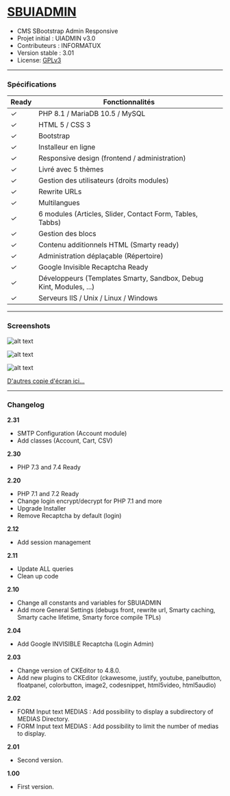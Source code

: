 # [SBUIADMIN](https://github.com/informatux45/sbuiadmin/)
- CMS SBootstrap Admin Responsive
- Projet initial : UIADMIN v3.0
- Contributeurs : INFORMATUX
- Version stable : 3.01
- License: [GPLv3](http://www.gnu.org/licenses/gpl-3.0.fr.html "Licence publique générale GNU v3")

---

### Spécifications

Ready | Fonctionnalités
--- | ---
*✓* | PHP 8.1 / MariaDB 10.5 / MySQL
*✓* | HTML 5 / CSS 3
*✓* | Bootstrap
*✓* | Installeur en ligne
*✓* | Responsive design (frontend / administration)
*✓* | Livré avec 5 thèmes
*✓* | Gestion des utilisateurs (droits modules)
*✓* | Rewrite URLs
*✓* | Multilangues
*✓* | 6 modules (Articles, Slider, Contact Form, Tables, Tabbs)
*✓* | Gestion des blocs
*✓* | Contenu additionnels HTML (Smarty ready)
*✓* | Administration déplaçable (Répertoire)
*✓* | Google Invisible Recaptcha Ready
*✓* | Développeurs (Templates Smarty, Sandbox, Debug Kint, Modules, ...)
*✓* | Serveurs IIS / Unix / Linux / Windows


---

### Screenshots

![alt text](https://informatux.com/tools/demo_github/sbuiadmin-theme-1.jpg "Un thème (front)")

![alt text](https://informatux.com/tools/demo_github/sbuiadmin-login-1.jpg "Login administration")

![alt text](https://informatux.com/tools/demo_github/sbuiadmin-admin-1.jpg "L'administration")

[D'autres copie d'écran ici...](https://informatux.com/tools/demo_img/ "SBUIADMIN Screenshots")

---

### Changelog

**2.31**
- SMTP Configuration (Account module)
- Add classes (Account, Cart, CSV)

**2.30**
- PHP 7.3 and 7.4 Ready

**2.20**
- PHP 7.1 and 7.2 Ready
- Change login encrypt/decrypt for PHP 7.1 and more
- Upgrade Installer
- Remove Recaptcha by default (login)

**2.12**
- Add session management

**2.11**
- Update ALL queries
- Clean up code

**2.10**
- Change all constants and variables for SBUIADMIN
- Add more General Settings (debugs front, rewrite url, Smarty caching, Smarty cache lifetime, Smarty force compile TPLs)

**2.04**
- Add Google INVISIBLE Recaptcha (Login Admin)

**2.03**
- Change version of CKEditor to 4.8.0.
- Add new plugins to CKEditor (ckawesome, justify, youtube, panelbutton, floatpanel, colorbutton, image2, codesnippet, html5video, html5audio)

**2.02**
- FORM Input text MEDIAS : Add possibility to display a subdirectory of MEDIAS Directory.
- FORM Input text MEDIAS : Add possibility to limit the number of medias to display.

**2.01**
- Second version.

**1.00**
- First version.
